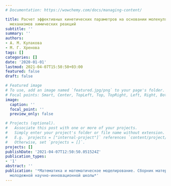 ```yaml
---
# Documentation: https://wowchemy.com/docs/managing-content/

title: Расчет эффективных кинетических параметров на основании молекулярного моделирования
  механизмов химических реакций
subtitle: ''
summary: ''
authors:
- А. М. Кулакова
- М. Г. Хренова
tags: []
categories: []
date: '2020-01-01'
lastmod: 2021-04-07T15:50:50+03:00
featured: false
draft: false

# Featured image
# To use, add an image named `featured.jpg/png` to your page's folder.
# Focal points: Smart, Center, TopLeft, Top, TopRight, Left, Right, BottomLeft, Bottom, BottomRight.
image:
  caption: ''
  focal_point: ''
  preview_only: false

# Projects (optional).
#   Associate this post with one or more of your projects.
#   Simply enter your project's folder or file name without extension.
#   E.g. `projects = ["internal-project"]` references `content/project/deep-learning/index.md`.
#   Otherwise, set `projects = []`.
projects: []
publishDate: '2021-04-07T12:50:50.051524Z'
publication_types:
- '1'
abstract: ''
publication: '*Математика и математическое моделирование. Сборник материалов XIV Всероссийской
  молодежной научно-инновационной школы*'
---
```

